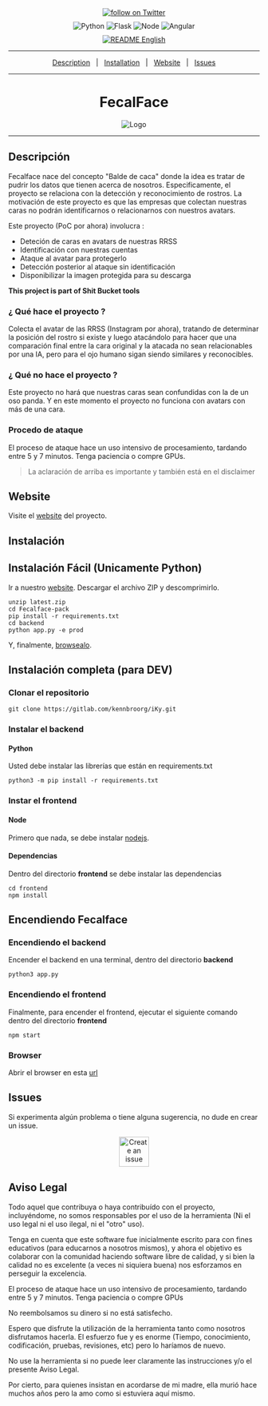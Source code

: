 <div align="center" style="margin-bottom: 10px;">
    <a href="https://twitter.com/intent/follow?screen_name=kennbroorg">
	<img alt="follow on Twitter" src="https://img.shields.io/twitter/follow/kennbroorg.svg?label=follow%20&style=for-the-badge&logo=twitter&labelColor=abcdef&color=1da1f2">
    </a>
</div>

<div align="center" style="margin-bottom: 10px;">
    <img alt="Python" src="https://img.shields.io/badge/python-3.7-informational.svg?style=for-the-badge">
    <img alt="Flask" src="https://img.shields.io/badge/interface-flask-yellowgreen.svg?style=for-the-badge">
    <img alt="Node" src="https://img.shields.io/badge/node-12.x-brightgreen.svg?style=for-the-badge">
    <img alt="Angular" src="https://img.shields.io/badge/web%20framwork-angular%207-red.svg?style=for-the-badge">
</div>

<div align="center">
    <a href="https://gitlab.com/kennbroorg/shit-bucket/fecalface/-/blob/master/README.es.md">
	<img alt="README English" src="https://img.shields.io/badge/README-English-orange.svg?style=for-the-badge">
    </a>
</div>

---

<div align="center">   

[Description](#description)&nbsp;&nbsp;&nbsp;|&nbsp;&nbsp;&nbsp;[Installation](#installation)&nbsp;&nbsp;&nbsp;|&nbsp;&nbsp;&nbsp;[Website][website]&nbsp;&nbsp;&nbsp;|&nbsp;&nbsp;&nbsp;[Issues][issues]

</div>

---

<!--
Website References
-->
[website]:https://kennbroorg.gitlab.io/shit-bucket/fecalface-page
[issues]:https://gitlab.com/kennbroorg/shit-bucket/fecalface/-/issues

<h1 align="center">FecalFace</h1>

<div align="center">
    <img alt="Logo" src="frontend/src/assets/images/FecalFace-simetric-logo-trans.png"> 
</div>

---

<h2 id="description">Descripción</h2>
Fecalface nace del concepto "Balde de caca" donde la idea es tratar de pudrir los datos que tienen acerca de nosotros.
Especificamente, el proyecto se relaciona con la detección y reconocimiento de rostros.
La motivación de este proyecto es que las empresas que colectan nuestras caras no podrán identificarnos o relacionarnos con nuestros avatars.

Este proyecto (PoC por ahora) involucra : 

- Deteción de caras en avatars de nuestras RRSS
- Identificación con nuestras cuentas
- Ataque al avatar para protegerlo
- Detección posterior al ataque sin identificación
- Disponibilizar la imagen protegida para su descarga

**This project is part of Shit Bucket tools**

###  ¿ Qué hace el proyecto ? 
Colecta el avatar de las RRSS (Instagram por ahora), tratando de determinar la posición del rostro si existe y luego atacándolo para hacer que una comparación final entre la cara original y la atacada no sean relacionables por una IA, pero para el ojo humano sigan siendo similares y reconocibles.

###  ¿ Qué no hace el proyecto ?
Este proyecto no hará que nuestras caras sean confundidas con la de un oso panda. Y en este momento el proyecto no funciona con avatars con más de una cara.

###  Procedo de ataque
El proceso de ataque hace un uso intensivo de procesamiento, tardando entre 5 y 7 minutos. Tenga paciencia o compre GPUs.
>La aclaración de arriba es importante y también está en el disclaimer

## Website
Visite el [website][website] del proyecto.

<h2 id="installation">Instalación</h2>

## Instalación Fácil (Unicamente Python)

Ir a nuestro [website][website]. Descargar el archivo ZIP y descomprimirlo.
```
unzip latest.zip
cd Fecalface-pack
pip install -r requirements.txt
cd backend
python app.py -e prod
```
Y, finalmente, [browsealo](#browse).

## Instalación completa (para DEV)

### Clonar el repositorio

```shell
git clone https://gitlab.com/kennbroorg/iKy.git
```

### Instalar el backend

#### Python 

Usted debe instalar las librerías que están en requirements.txt

```shell
python3 -m pip install -r requirements.txt
```

### Instar el frontend

#### Node

Primero que nada, se debe instalar [nodejs](https://nodejs.org/en/).


#### Dependencias

Dentro del directorio **frontend** se debe instalar las dependencias

```shell
cd frontend
npm install
```

## Encendiendo Fecalface

### Encendiendo el backend

Encender el backend en una terminal, dentro del directorio **backend**

```shell
python3 app.py
```

### Encendiendo el frontend

Finalmente, para encender el frontend, ejecutar el siguiente comando dentro del directorio **frontend**

```shell
npm start
```

<h3 id="browser">Browser</h3>

Abrir el browser en esta [url](http://127.0.0.1:9001) 

<h2 id="issues">Issues</h2>

Si experimenta algún problema o tiene alguna sugerencia, no dude en crear un issue. 

<div align="center">   

[<img alt="Create an issue" src="https://kennbroorg.gitlab.io/shit-bucket/fecalface-page/images/OpenIssueButton.png" height="60px">](https://gitlab.com/kennbroorg/shit-bucket/fecalface/-/issues)

</div>

## Aviso Legal

Todo aquel que contribuya o haya contribuído con el proyecto, incluyéndome, no somos responsables por el uso de la herramienta (Ni el uso legal ni el uso ilegal, ni el "otro" uso). 

Tenga en cuenta que este software fue inicialmente escrito para con fines educativos (para educarnos a nosotros mismos), y ahora el objetivo es colaborar con la comunidad haciendo software libre de calidad, y si bien la calidad no es excelente (a veces ni siquiera buena) nos esforzamos en perseguir la excelencia.

El proceso de ataque hace un uso intensivo de procesamiento, tardando entre 5 y 7 minutos. Tenga paciencia o compre GPUs

No reembolsamos su dinero si no está satisfecho.

Espero que disfrute la utilización de la herramienta tanto como nosotros disfrutamos hacerla. El esfuerzo fue y es enorme (Tiempo, conocimiento, codificación, pruebas, revisiones, etc) pero lo haríamos de nuevo.

No use la herramienta si no puede leer claramente las instrucciones y/o el presente Aviso Legal.

Por cierto, para quienes insistan en acordarse de mi madre, ella murió hace muchos años pero la amo como si estuviera aquí mismo.
